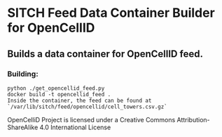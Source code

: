 # SITCH Feed Data Container Builder for OpenCellID

## Builds a data container for OpenCellID feed.

### Building:

```
python ./get_opencellid_feed.py
docker build -t opencellid_feed .
Inside the container, the feed can be found at
`/var/lib/sitch/feed/opencellid/cell_towers.csv.gz`
```

OpenCelliD Project is licensed under a Creative Commons Attribution-ShareAlike 4.0 International License
